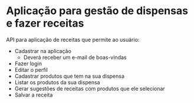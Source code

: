 # Aplicação para gestão de dispensas e fazer receitas

API para aplicação de receitas que permite ao usuário:

- Cadastrar na aplicação
  - Deverá receber um e-mail de boas-vindas
- Fazer login
- Editar o perfil
- Cadastrar produtos que tem na sua dispensa
- Listar os produtos da sua dispensa
- Gerar sugestões de receitas com produtos que ele selecionar
- Salvar a receita
